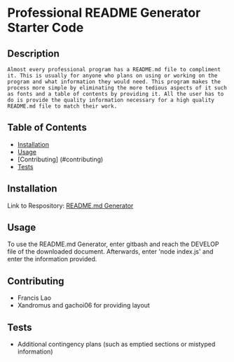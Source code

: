 # Professional README Generator Starter Code
## Description

    Almost every professional program has a README.md file to compliment it. This is usually for anyone who plans on using or working on the program and what information they would need. This program makes the process more simple by eliminating the more tedious aspects of it such as fonts and a table of contents by providing it. All the user has to do is provide the quality information necessary for a high quality README.md file to match their work.

## Table of Contents

- [Installation](#installation)
- [Usage](#usage)
- [Contributing] (#contributing)
- [Tests](#tests)

## Installation

Link to Respository: <a href="https://github.com/FrancisLao9/README-Generator">README.md Generator</a>

## Usage

To use the README.md Generator, enter gitbash and reach the DEVELOP file of the downloaded document. Afterwards, enter 'node index.js' and enter the information provided.

## Contributing

- Francis Lao
- Xandromus and gachoi06 for providing layout

## Tests

- Additional contingency plans (such as emptied sections or mistyped information)
